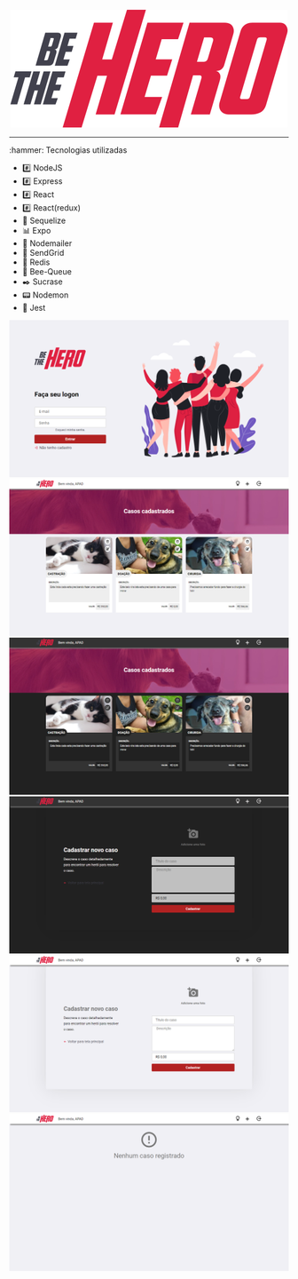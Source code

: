  

<p align="center">
  <img src="https://github.com/IgorCruzz/HERO/blob/master/frontend/src/assets/logo.svg" alt="logo" style="margin-left = 50%" />
</p>
 <hr />
:hammer: Tecnologias utilizadas

 - :hash: NodeJS
 - :hash:  Express
 - :hash: React
 - :hash: React(redux) 
 - :game_die: Sequelize
 - :bar_chart: Expo
 - :e-mail: Nodemailer
 - :e-mail: SendGrid
 - :game_die: Redis
 - :honeybee: Bee-Queue
 - :black_nib: Sucrase
 - :pager: Nodemon
 - :traffic_light: Jest

 

 
<img src="https://github.com/IgorCruzz/HERO/blob/master/screenshots/LOGIN.png" alt="login" />
<img src="https://github.com/IgorCruzz/HERO/blob/master/screenshots/DASHBOARD-B.png" alt="DashboardB" />
<img src="https://github.com/IgorCruzz/HERO/blob/master/screenshots/DASHBOARD-P.png" alt="DashboardP" />
<img src="https://github.com/IgorCruzz/HERO/blob/master/screenshots/CAD-P.png" alt="cadp" />
<img src="https://github.com/IgorCruzz/HERO/blob/master/screenshots/CAD-B.png" alt="cadb" />
<img src="https://github.com/IgorCruzz/HERO/blob/master/screenshots/DASHBOARD.png" alt="dash" />


